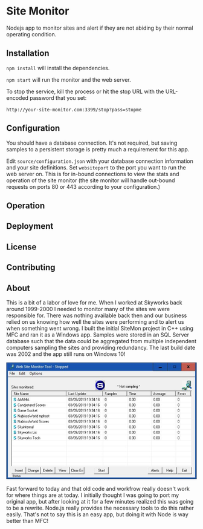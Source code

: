 # Site Monitor

Nodejs app to monitor sites and alert if they are not abiding by their normal operating condition.

## Installation

`npm install` will install the dependencies.

`npm start` will run the monitor and the web server.

To stop the service, kill the process or hit the stop URL with the URL-encoded password that you set:

```
http://your-site-monitor.com:3399/stop?pass=stopme
```

## Configuration

You should have a database connection. It's not required, but saving samples to a persistent storage
is pretty much a requirement for this app.

Edit `source/configuration.json` with your database connection information and your site definitions.
Set `websiteport` to the port you want to run the web server on. This is for in-bound connections to
view the stats and operation of the site monitor (the site monitor will handle out-bound requests on
ports 80 or 443 according to your configuration.)

## Operation

## Deployment

## License

## Contributing

## About

This is a bit of a labor of love for me. When I worked at Skyworks back around 1999-2000 I needed to monitor
many of the sites we were responsible for. There was nothing available back then and our business relied on
us knowing how well the sites were performing and to alert us when something went wrong. I built the initial
SiteMon project in C++ using MFC and ran it as a Windows app. Samples were stored in an SQL Server database
such that the data could be aggregated from multiple independent computers sampling the sites and providing
redundancy. The last build date was 2002 and the app still runs on Windows 10!

![Original SiteMon Windows app](assets/sitemon.jpg)

Fast forward to today and that old code and workfrow really doesn't work for where things are at today. I
initially thought I was going to port my original app, but after looking at it for a few minutes realized this
was going to be a rewrite. Node.js really provides the necessary tools to do this rather easily. That's not to
say this is an easy app, but doing it with Node is way better than MFC!
